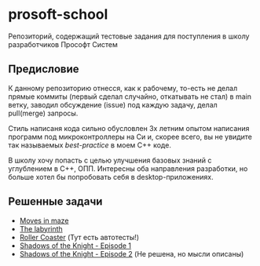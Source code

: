 # prosoft-school
Репозиторий, содержащий тестовые задания для поступления в школу разработчиков Прософт Систем

## Предисловие
К данному репозиторию отнесся, как к рабочему, то-есть не делал прямые коммиты (первый сделал случайно, откатывать не стал) в main ветку, заводил обсуждение (issue) под каждую задачу, делал pull(merge) запросы.

Стиль написаня кода сильно обусловлен 3х летним опытом написания программ под микроконтроллеры на Си и, скорее всего, вы не увидите так называемых *best-practice* в моем С++ коде.

В школу хочу попасть с целью улучшения базовых знаний с углублением в С++, ОПП. Интересны оба направления разработки, но больше хотел бы попробовать себя в desktop-приложениях.

## Решенные задачи
- [Moves in maze](Moves%20in%20maze/moves_in_maze.md)
- [The labyrinth](The%20labyrinth/the_labyrinth.md)
- [Roller Coaster](Roller%20Coaster/roller_coaster.md) (Тут есть автотесты!)
- [Shadows of the Knight - Episode 1](Shadows%20of%20the%20Knight%20-%20Episode%201/shadows_of_the_knight_ep1.md)
- [Shadows of the Knight - Episode 2](Shadows%20of%20the%20Knight%20-%20Episode%202/shadows_of_the_knight_ep2.md) (Не решена, но мысли описаны)
